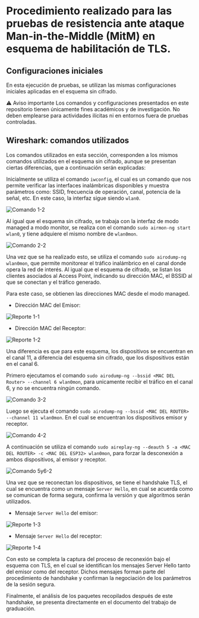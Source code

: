 # Procedimiento realizado para las pruebas de resistencia ante ataque Man-in-the-Middle (MitM) en esquema de habilitación de TLS. 

## Configuraciones iniciales

En esta ejecución de pruebas, se utilizan las mismas configuraciones iniciales aplicadas en el esquema sin cifrado. 

⚠️ Aviso importante
Los comandos y configuraciones presentados en este repositorio tienen únicamente fines académicos y de investigación. No deben emplearse para actividades ilícitas ni en entornos fuera de pruebas controladas.

## Wireshark: comandos utilizados

Los comandos utilizados en esta sección, corresponden a los mismos comandos utilizados en el esquema sin cifrado, aunque se presentan ciertas diferencias, que a continuación serán explicadas: 

Inicialmente se utiliza el comando `iwconfig`, el cual es un comando que nos permite verificar las interfaces inalámbricas disponibles y muestra parámetros como: SSID, frecuencia de operación, canal, potencia de la señal, etc. En este caso, la interfaz sigue siendo `wlan0`. 

![Comando 1-2]()

Al igual que el esquema sin cifrado, se trabaja con la interfaz de modo managed a modo monitor, se realiza con el comando `sudo airmon-ng start wlan0`, y tiene adquiere el mismo nombre de `wlan0mon`. 

![Comando 2-2]()

Una vez que se ha realizado esto, se utiliza el comando `sudo airodump-ng wlan0mon`, que permite monitorear el tráfico inalámbrico en el canal donde opera la red de interés. Al igual que el esquema de cifrado, se listan los clientes asociados al Access Point, indicando su dirección MAC, el BSSID al que se conectan y el tráfico generado. 

Para este caso, se obtienen las direcciones MAC desde el modo managed. 

- Dirección MAC del Emisor: 

![Reporte 1-1]()

- Dirección MAC del Receptor: 

![Reporte 1-2]()

Una diferencia es que para este esquema, los dispositivos se encuentran en el canal 11, a diferencia del esquema sin cifrado, que los dispositivos están en el canal 6. 

Primero ejecutamos el comando `sudo airodump-ng --bssid <MAC DEL Router> --channel 6 wlan0mon`, para unicamente recibir el tráfico en el canal 6, y no se encuentra ningún comando. 

![Comando 3-2]()

Luego se ejecuta el comando `sudo airodump-ng --bssid <MAC DEL ROUTER> --channel 11 wlan0mon`. En el cual se encuentran los dispositivos emisor y receptor. 

![Comando 4-2]()

A continuación se utiliza el comando `sudo aireplay-ng --deauth 5 -a <MAC DEL ROUTER> -c <MAC DEL ESP32> wlan0mon`, para forzar la desconexión a ambos dispositivos, al emisor y receptor. 

![Comando 5y6-2]()

Una vez que se reconectan los dispositivos, se tiene el handshake TLS, el cual se encuentra como un mensaje `Server Hello`, en cual se acuerda como se comunican de forma segura, confirma la versión y que algoritmos serán utilizados. 

- Mensaje `Server Hello` del emisor: 

![Reporte 1-3]()

- Mensaje `Server Hello` del receptor: 

![Reporte 1-4]()

Con esto se completa la captura del proceso de reconexión bajo el esquema con TLS, en el cual se identifican los mensajes Server Hello tanto del emisor como del receptor. Dichos mensajes forman parte del procedimiento de handshake y confirman la negociación de los parámetros de la sesión segura.

Finalmente, el análisis de los paquetes recopilados después de este handshake, se presenta directamente en el documento del trabajo de graduación.